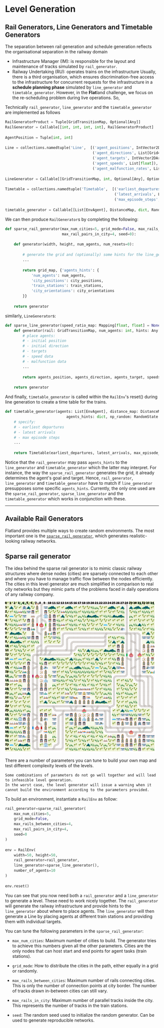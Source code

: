 Level Generation
================

## Rail Generators, Line Generators and Timetable Generators
The separation between rail generation and schedule generation reflects the organisational separation in the railway domain
- Infrastructure Manager (IM): is responsible for the layout and maintenance of tracks simulated by `rail_generator`.
- Railway Undertaking (RU): operates trains on the infrastructure
Usually, there is a third organisation, which ensures discrimination-free access to the infrastructure for concurrent requests for the infrastructure in a **schedule planning phase** simulated by `line_generator` and `timetable_generator`.
However, in the **Flat**land challenge, we focus on the re-scheduling problem during live operations. So, 

Technically `rail_generator`, `line_generator` and the `timetable_generator` are implemented as follows 
```python
RailGeneratorProduct = Tuple[GridTransitionMap, Optional[Any]]
RailGenerator = Callable[[int, int, int, int], RailGeneratorProduct]

AgentPosition = Tuple[int, int]

Line = collections.namedtuple('Line',  [('agent_positions', IntVector2DArray),
                                        ('agent_directions', List[Grid4TransitionsEnum]),
                                        ('agent_targets', IntVector2DArray),
                                        ('agent_speeds', List[float]),
                                        ('agent_malfunction_rates', List[int])])

LineGenerator = Callable[[GridTransitionMap, int, Optional[Any], Optional[int]], Line]

Timetable = collections.namedtuple('Timetable',  [('earliest_departures', List[int]),
                                                  ('latest_arrivals', List[int]),
                                                  ('max_episode_steps', int)])

timetable_generator = Callable[[List[EnvAgent], DistanceMap, dict, RandomState], Timetable]
```

We can then produce `RailGenerator`s by completing the following:
```python
def sparse_rail_generator(max_num_cities=5, grid_mode=False, max_rails_between_cities=4,
                          max_rail_pairs_in_city=4, seed=0):

    def generator(width, height, num_agents, num_resets=0):

        # generate the grid and (optionally) some hints for the line_generator
        ...

        return grid_map, {'agents_hints': {
            'num_agents': num_agents,
            'city_positions': city_positions,
            'train_stations': train_stations,
            'city_orientations': city_orientations
        }}

    return generator
```
similarly, `LineGenerator`s:
```python
def sparse_line_generator(speed_ratio_map: Mapping[float, float] = None) -> LineGenerator:
    def generator(rail: GridTransitionMap, num_agents: int, hints: Any = None):
        # place agents:
        # - initial position
        # - initial direction
        # - targets
        # - speed data
        # - malfunction data
        ...

        return agents_position, agents_direction, agents_target, speeds, agents_malfunction

    return generator
```

And finally, `timetable_generator` is called within the `RailEnv`'s reset() during line generation to create a time table for the trains.

```python
def timetable_generator(agents: List[EnvAgent], distance_map: DistanceMap, 
                            agents_hints: dict, np_random: RandomState = None) -> Timetable:
    # specify:
    # - earliest departures
    # - latest arrivals
    # - max episode steps
    ...

    return Timetable(earliest_departures, latest_arrivals, max_episode_steps)
```

Notice that the `rail_generator` may pass `agents_hints` to the  `line_generator` and `timetable_generator` which the latter may interpret.
For instance, the way the `sparse_rail_generator` generates the grid, it already determines the agent's goal and target.
Hence, `rail_generator`, `line_generator` and  `timetable_generator` have to match if `line_generator` presupposes some specific `agents_hints`.
Currently, the only one used are the `sparse_rail_generator`, `sparse_line_generator` and the `timetable_generator` which works in conjunction with these.
______________
## Available Rail Generators

Flatland provides multiple ways to create random environments. The most important one is the [`sparse_rail_generator`](https://gitlab.aicrowd.com/flatland/flatland/blob/master/flatland/envs/rail_generators.py#L563), which generates realistic-looking railway networks.

Sparse rail generator
---------------------

The idea behind the sparse rail generator is to mimic classic railway structures where dense nodes (cities) are sparsely connected to each other and where you have to manage traffic flow between the nodes efficiently.
The cities in this level generator are much simplified in comparison to real city networks but they mimic parts of the problems faced in daily operations of any railway company.

![sparse rail](../assets/images/sparse_railway.png)

There are a number of parameters you can tune to build your own map and test different complexity levels of the levels.

```{note}
Some combinations of parameters do not go well together and will lead to infeasible level generation.
In the worst case, the level generator will issue a warning when it cannot build the environment according to the parameters provided.
```

To build an environment, instantiate a `RailEnv` as follow:

```python
rail_generator=sparse_rail_generator(
    max_num_cities=5,
    grid_mode=False,
    max_rails_between_cities=4,
    max_rail_pairs_in_city=4, 
    seed=0
)

env = RailEnv(
    width=50, height=50,
    rail_generator=rail_generator,
    line_generator=sparse_line_generator(),
    number_of_agents=10
)

env.reset()
```

You can see that you now need both a `rail_generator` and a `line_generator` to generate a level. These need to work nicely together. The `rail_generator` will generate the railway infrastructure and provide hints to the `line_generator` about where to place agents. The `line_generator` will then generate a Line by placing agents at different train stations and providing them with individual targets.

You can tune the following parameters in the `sparse_rail_generator`:

- `max_num_cities`: Maximum number of cities to build. The generator tries to achieve this numbers given all the other parameters. Cities are the only nodes that can host start and end points for agent tasks (train stations). 

- `grid_mode`: How to distribute the cities in the path, either equally in a grid or randomly.

- `max_rails_between_cities`: Maximum number of rails connecting cities. This is only the number of connection points at city border. The number of tracks drawn in-between cities can still vary.

- `max_rails_in_city`: Maximum number of parallel tracks inside the city. This represents the number of tracks in the train stations.

- `seed`: The random seed used to initialize the random generator. Can be used to generate reproducible networks.


<!-- Manually specified railway
--------------------------

It is possible to manually design railway networks using [`rail_from_manual_specifications_generator`](https://gitlab.aicrowd.com/flatland/flatland/blob/master/flatland/envs/rail_generators.py#L182).

It accepts a list of lists whose each element is a 2-tuple, whose entries represent the `cell_type` (see `core.transitions.RailEnvTransitions`) and the desired clockwise rotation of the cell contents (0, 90, 180 or 270 degrees):

```python
specs = [[(0, 0), (0, 0), (0, 0), (0, 0), (0, 0), (0, 0)],
         [(0, 0), (0, 0), (0, 0), (0, 0), (7, 0), (0, 0)],
         [(7, 270), (1, 90), (1, 90), (1, 90), (2, 90), (7, 90)],
         [(0, 0), (0, 0), (0, 0), (0, 0), (0, 0), (0, 0)]]

env = RailEnv(width=6, height=4,
              rail_generator=rail_from_manual_specifications_generator(specs),
              number_of_agents=1
env.reset()
```

![rail_from_manual_specifications](../assets/images/fixed_rail.png) -->

